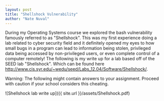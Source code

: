```yaml
---
layout: post
title: "Shellshock Vulnerability"
author: "Nate Nuval"
---
```


During my Operating Systems course we explored the bash vulnerability famously referred to as "Shellshock".
This was my first experience doing a lab related to cyber security field and it definitely opened my eyes to how small 
bugs in a program can lead to information being stolen, privileged data being accessed by non-privileged users, or
even complete control of a computer remotely! The following is my write up for a lab based off of the SEED lab "Shellshock".
Which can be found here http://www.cis.syr.edu/~wedu/seed/Labs_12.04/Software/Shellshock/.

Warning: The following might contain answers to your assignment. Proceed with caution if your school considers this cheating.

![Shellshock lab write up]({{ site.url }}/assets/Shellshock.pdf)

